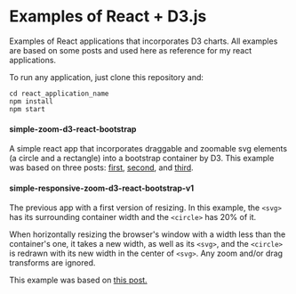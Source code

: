 # Examples of React + D3.js

Examples of React applications that incorporates D3 charts. All examples are based on some posts and used here as reference for my react applications.

To run any application, just clone this repository and:
```
cd react_application_name
npm install
npm start
```

#### simple-zoom-d3-react-bootstrap
A simple react app that incorporates draggable and zoomable svg elements (a circle and a rectangle) into a bootstrap container by D3. This example was based on three posts: [first](https://coderwall.com/p/psogia/simplest-way-to-add-zoom-pan-on-d3-js), [second](https://www.d3-graph-gallery.com/graph/interactivity_zoom.html), and [third](http://bl.ocks.org/sgruhier/1d692762f8328a2c9957).

#### simple-responsive-zoom-d3-react-bootstrap-v1
The previous app with a first version of resizing. In this example, the `<svg>` has its surrounding container width and the `<circle>` has 20% of it.

When horizontally resizing the browser's window with a width less than the container's one, it takes a new width, as well as its `<svg>`, and the `<circle>` is redrawn with its new width in the center of `<svg>`. Any zoom and/or drag transforms are ignored.

This example was based on [this post.](https://bl.ocks.org/curran/3a68b0c81991e2e94b19)

